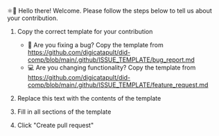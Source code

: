⚛👋 Hello there! Welcome. Please follow the steps below to tell us about your contribution.

1. Copy the correct template for your contribution

   - 🐛 Are you fixing a bug? Copy the template from <https://github.com/digicatapult/did-comp/blob/main/.github/ISSUE_TEMPLATE/bug_report.md>
   - 💻 Are you changing functionality? Copy the template from <https://github.com/digicatapult/did-comp/blob/main/.github/ISSUE_TEMPLATE/feature_request.md>

2. Replace this text with the contents of the template
3. Fill in all sections of the template
4. Click "Create pull request"
